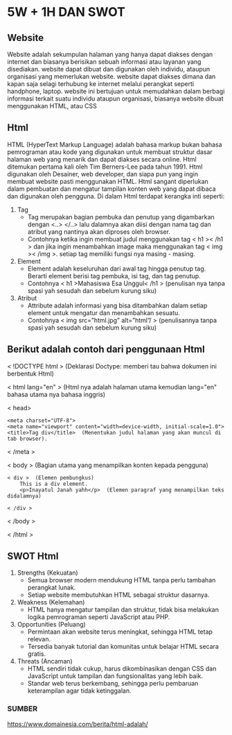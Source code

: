 # 5W + 1H DAN SWOT

## Website
Website adalah sekumpulan halaman yang hanya dapat diakses dengan internet dan biasanya berisikan sebuah informasi atau layanan yang disediakan. website dapat dibuat dan digunakan oleh individu, ataupun organisasi yang memerlukan website. website dapat diakses dimana dan kapan saja selagi terhubung ke internet melalui perangkat seperti handphone, laptop. website ini bertujuan untuk memudahkan dalam berbagi informasi terkait suatu individu ataupun organisasi, biasanya website dibuat menggunakan HTML, atau CSS

## Html
HTML (HyperText Markup Language) adalah bahasa markup bukan bahasa pemrograman atau kode yang digunakan untuk membuat struktur dasar halaman web yang menarik dan dapat diakses secara online. Html ditemukan pertama kali oleh Tim Berners-Lee pada tahun 1991. Html digunakan oleh Desainer, web developer, dan siapa pun yang ingin membuat website pasti menggunakan HTML. Html sangant diperlukan dalam pembuatan dan mengatur tampilan konten web yang dapat dibaca dan digunakan oleh pengguna. Di dalam Html terdapat kerangka inti seperti:
1. Tag
    - Tag merupakan bagian pembuka dan penutup yang digambarkan dengan <..> </..> lalu dalamnya akan diisi dengan nama tag dan atribut yang nantinya akan diproses oleh browser. 
    - Contohnya ketika ingin membuat judul menggunakan tag < h1 >< /h1 > dan jika ingin menambahkan image maka menggunakan tag < img >< /img >. setiap tag memiliki fungsi nya masing - masing.
2. Element
    - Element adalah keseluruhan dari awal tag hingga penutup tag. Berarti element berisi tag pembuka, isi tag, dan tag penutup.
    - Contohnya < h1 >Mahasiswa Esa Unggul< /h1 > (penulisan nya tanpa spasi yah sesudah dan sebelum kurung siku)
3. Atribut
    - Attribute adalah informasi yang bisa ditambahkan dalam setiap element untuk mengatur dan menambahkan sesuatu.
    - Contohnya < img src=”html.jpg” alt=”html”/ > (penulisannya tanpa spasi yah sesudah dan sebelum kurung siku)


## Berikut adalah contoh dari penggunaan Html

< !DOCTYPE html >  (Deklarasi Doctype: memberi tau bahwa dokumen ini berbentuk Html)

< html lang="en" >  (Html nya adalah halaman utama kemudian lang="en" bahasa utama nya bahasa inggris)

< head>

    <meta charset="UTF-8">
    <meta name="viewport" content="width=device-width, initial-scale=1.0">
    <title>Tag div</title>  (Menentukan judul halaman yang akan muncul di tab browser).
< /meta >

< body >  (Bagian utama yang menampilkan konten kepada pengguna)

    < div >  (Elemen pembungkus)
        This is a div element.
        <p>Inayatul Janah yahh</p>  (Elemen paragraf yang menampilkan teks didalamnya)

    < /div >
< /body >

< /html >

## SWOT Html
1. Strengths (Kekuatan)
    - Semua browser modern mendukung HTML tanpa perlu tambahan perangkat lunak.
    - Setiap website membutuhkan HTML sebagai struktur dasarnya.
2. Weakness (Kelemahan)
    - HTML hanya mengatur tampilan dan struktur, tidak bisa melakukan logika pemrograman seperti JavaScript atau PHP.
3. Opportunities (Peluang)
    - Permintaan akan website terus meningkat, sehingga HTML tetap relevan.
    - Tersedia banyak tutorial dan komunitas untuk belajar HTML secara gratis.
4. Threats (Ancaman)
    - HTML sendiri tidak cukup, harus dikombinasikan dengan CSS dan JavaScript untuk tampilan dan fungsionalitas yang lebih baik.
    - Standar web terus berkembang, sehingga perlu pembaruan keterampilan agar tidak ketinggalan.
### SUMBER 
https://www.domainesia.com/berita/html-adalah/


